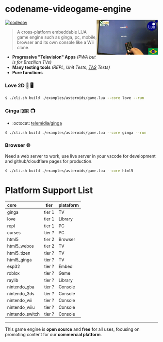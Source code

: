 # codename-videogame-engine

[<img align="right" width="40%" src="https://raw.githubusercontent.com/RodrigoDornelles/RodrigoDornelles/master/media/ginga-asteroids.gif">](https://github.com/RodrigoDornelles/codename-videogame-engine/blob/main/examples/asteroids/game.lua)

[![codecov](https://codecov.io/github/RodrigoDornelles/codename-videogame-engine/graph/badge.svg?token=MM0TY7VVAT)](https://codecov.io/github/RodrigoDornelles/codename-videogame-engine)

> A cross-platform embeddable LUA game engine such as ginga, pc, mobile, browser and its own console like a Wii clone.

 * **Progressive "Television" Apps** _(PWA but is for Brazilian TVs)_
 * **Many testing tools** _(REPL, Unit Tests, [TAS](https://tasvideos.org/WelcomeToTASVideos#WhatIsATas) Tests)_
 * **Pure functions**

### Love 2D :heart_decoration: :desktop_computer:

```bash
$ ./cli.sh build ./examples/asteroids/game.lua --core love --run
```

### Ginga :brazil: :tv:

 * :octocat: [telemidia/ginga](https://github.com/TeleMidia/ginga)

```bash
$ ./cli.sh build ./examples/asteroids/game.lua --core ginga --run
```

### Browser :globe_with_meridians:

Need a web server to work, use live server in your vscode for development and github/cloudflare pages for production.

```bash
$ ./cli.sh build ./examples/asteroids/game.lua --core html5
```

Platform Support List
=====================

| core            | tier   | plataform |
| :-------------- | :----: | :-------- |
| ginga           | tier 1 | TV        |
| love            | tier 1 | Library   |
| repl            | tier 1 | PC        |
| curses          | tier ? | PC        |
| html5           | tier 2 | Browser   |
| html5_webos     | tier 2 | TV        |
| html5_tizen     | tier ? | TV        |
| html5_ginga     | tier ? | TV        |
| esp32           | tier ? | Embed     |
| roblox          | tier ? | Game      |
| raylib          | tier ? | Library   |
| nintendo_gba    | tier ? | Console   |
| nintendo_3ds    | tier ? | Console   |
| nintendo_wii    | tier ? | Console   |
| nintendo_wiiu   | tier ? | Console   |
| nintendo_switch | tier ? | Console   |

---
This game engine is **open source** and **free** for all uses, focusing on promoting content for our **commercial platform**.
